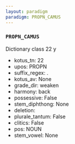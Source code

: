 ```yaml
---
layout: paradigm
paradigm: PROPN_CAMUS
---
```

### ` PROPN_CAMUS `

Dictionary class 22 y
* kotus_tn: 22
* upos: PROPN
* suffix_regex: .
* kotus_av: None
* grade_dir: weaken
* harmony: back
* possessive: False
* stem_diphthong: None
* deletion: 
* plurale_tantum: False
* clitics: False
* pos: NOUN
* stem_vowel: None
